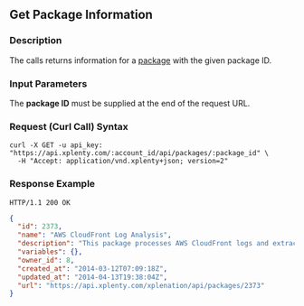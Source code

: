 ## Get Package Information

### Description
The calls returns information for a [package](https://github.com/xplenty/xplenty-api-doc-v2/blob/master/resources/package.md) with the given package ID.

### Input Parameters
The **package ID** must be supplied at the end of the request URL.

### Request (Curl Call) Syntax
```shell
curl -X GET -u api_key: "https://api.xplenty.com/:account_id/api/packages/:package_id" \
  -H "Accept: application/vnd.xplenty+json; version=2" 
```

### Response Example
```HTTP
HTTP/1.1 200 OK
```

```json
{
  "id": 2373,
  "name": "AWS CloudFront Log Analysis",
  "description": "This package processes AWS CloudFront logs and extracts traffic information by time, geography and URIs",
  "variables": {},
  "owner_id": 8,
  "created_at": "2014-03-12T07:09:18Z",
  "updated_at": "2014-04-13T19:38:04Z",
  "url": "https://api.xplenty.com/xplenation/api/packages/2373"
}
```
